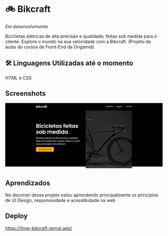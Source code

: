 
# 🚲 Bikcraft
*Em desenvolvimento*

Bicicletas elétricas de alta precisão e qualidade,  feitas sob medida para o cliente. Explore o mundo na sua velocidade com a Bikcraft. (Projeto de aulas do cursos de Front-End da Origamid)


## 🛠 Linguagens Utilizadas até o momento
HTML e CSS


## Screenshots

![App Screenshot](./imgs/print.PNG)


## Aprendizados

No decorrer desse projeto estou aprendendo principalmente os principios de UI Design, responsividade e acesslibidade na web

## Deploy

https://jhow-bikcraft.vercel.app/
